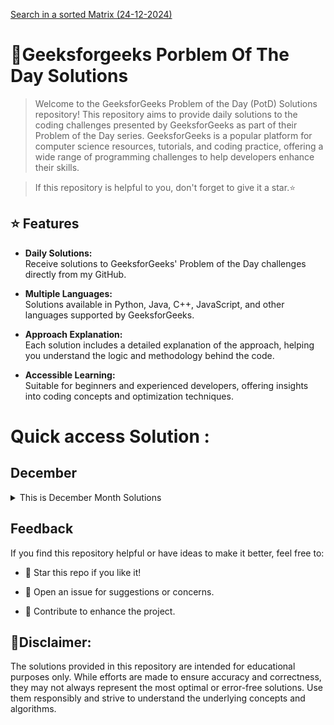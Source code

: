 

[Search in a sorted Matrix
(24-12-2024)](https://github.com/HackResist/GeeksForGeeks-POTD/tree/main/2024/December/24-12-2024) 

<!--
<p align="center">
  <a href="#blank"><img src="Geeksforgeeks.png" alt="HackResist"></a>
</p>
<div align='left'>
-->
<h1>📖Geeksforgeeks Porblem Of The Day Solutions</h1> 
</div>

 >Welcome to the GeeksforGeeks Problem of the Day (PotD) Solutions repository! This repository aims to provide daily solutions to the coding challenges presented by GeeksforGeeks as part of their Problem of the Day series. GeeksforGeeks is a popular platform for computer science resources, tutorials, and coding practice, offering a wide range of programming challenges to help developers enhance their skills.

 
 >If this repository is helpful to you, don't forget to give it a star.⭐


## ⭐️ Features

- **Daily Solutions:**  
  Receive solutions to GeeksforGeeks' Problem of the Day challenges directly from my GitHub.

- **Multiple Languages:**  
  Solutions available in Python, Java, C++, JavaScript, and other languages supported by GeeksforGeeks.

- **Approach Explanation:**  
  Each solution includes a detailed explanation of the approach, helping you understand the logic and methodology behind the code.

- **Accessible Learning:**  
  Suitable for beginners and experienced developers, offering insights into coding concepts and optimization techniques.



# Quick access Solution :
## December

<details>
  <summary>This is December Month Solutions</summary>
    
  [17-12-2024](https://github.com/HackResist/GeeksForGeeks-POTD/tree/main/2024/December/17-12-2024)
  
   [18-12-2024](https://github.com/HackResist/GeeksForGeeks-POTD/tree/main/2024/December/18-12-2024)
     
   [19-12-2024](https://github.com/HackResist/GeeksForGeeks-POTD/tree/main/2024/December/19-12-2024)
   
   [20-12-2024](https://github.com/HackResist/GeeksForGeeks-POTD/tree/main/2024/December/20-12-2024)
      
   [21-12-2024](https://github.com/HackResist/GeeksForGeeks-POTD/tree/main/2024/December/21-12-2024)
         
   [22-12-2024](https://github.com/HackResist/GeeksForGeeks-POTD/tree/main/2024/December/22-12-2024)

   [23-12-2024](https://github.com/HackResist/GeeksForGeeks-POTD/tree/main/2024/December/23-12-2024)

   [24-12-2024](https://github.com/HackResist/GeeksForGeeks-POTD/tree/main/2024/December/24-12-2024)

  
  </details>

## Feedback

If you find this repository helpful or have ideas to make it better, feel free to:

- 🌟 Star this repo if you like it!

- 📝 Open an issue for suggestions or concerns.

- 🤝 Contribute to enhance the project.



## **💬Disclaimer:** 
The solutions provided in this repository are intended for educational purposes only. While efforts are made to ensure accuracy and correctness, they may not always represent the most optimal or error-free solutions. Use them responsibly and strive to understand the underlying concepts and algorithms.
